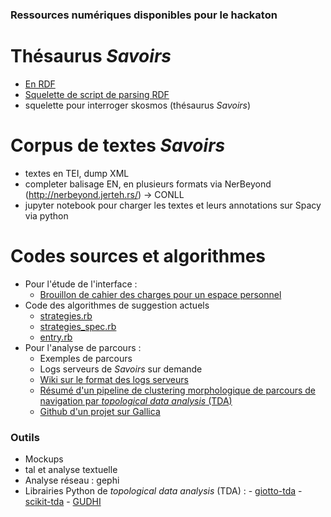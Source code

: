 ### Ressources numériques disponibles pour le hackaton

# Thésaurus *Savoirs* 
   - [En RDF](https://datu.ehess.fr/savoirs/fr/)
   - [Squelette de script de parsing RDF](https://github.com/PSIG-EHESS/HackathonSavoirs/blob/main/parse_rdf_thesaurus.py)
   - squelette pour interroger skosmos (thésaurus *Savoirs*)

# Corpus de textes *Savoirs*
  - textes en TEI, dump XML
  - completer balisage EN, en plusieurs formats via NerBeyond (http://nerbeyond.jerteh.rs/) -> CONLL
  - jupyter notebook pour charger les textes et leurs annotations sur Spacy via python
  
# Codes sources et algorithmes
  - Pour l'étude de l'interface :
      - [Brouillon de cahier des charges pour un espace personnel](https://github.com/PSIG-EHESS/HackathonSavoirs/blob/main/CdCF_Savoirs_espaceperso.pdf)
  - Code des algorithmes de suggestion actuels
      - [strategies.rb](https://github.com/PSIG-EHESS/HackathonSavoirs/blob/main/strategies.rb)
      - [strategies_spec.rb](https://github.com/PSIG-EHESS/HackathonSavoirs/blob/main/strategies_spec.rb)
      - [entry.rb](https://github.com/PSIG-EHESS/HackathonSavoirs/blob/main/entry.rb)
  - Pour l'analyse de parcours :
      - Exemples de parcours
      - Logs serveurs de *Savoirs* sur demande
      - [Wiki sur le format des logs serveurs](https://gitlab.com/ehess/savoirs/-/wikis/références/Api)
      - [Résumé d'un pipeline de clustering morphologique de parcours de navigation par *topological data analysis* (TDA)](https://github.com/PSIG-EHESS/HackathonSavoirs/blob/main/Overview%20of%20TDA%20Pipeline%20for%20Path%20Clustering.pdf)
      - [Github d'un projet sur Gallica](https://github.com/LHST-EPFL/TDA-Gallica)


### Outils 
- Mockups
- tal et analyse textuelle
- Analyse réseau : gephi
- Librairies Python de *topological data analysis* (TDA) :
      - [giotto-tda](https://github.com/giotto-ai/giotto-tda)
      - [scikit-tda](https://github.com/scikit-tda/scikit-tda)
      - [GUDHI](https://gudhi.inria.fr)
